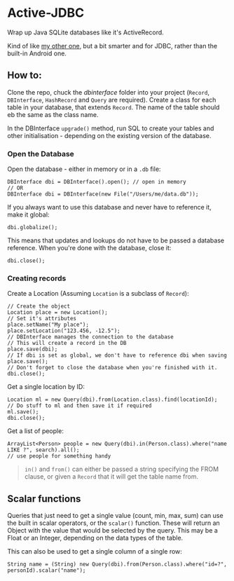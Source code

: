 # Active-JDBC

Wrap up Java SQLite databases like it's ActiveRecord.

Kind of like [my other one](https://github.com/JavaNut13/Android-DB-Interface), but a bit smarter and for JDBC, rather than the built-in Android one.

## How to:

Clone the repo, chuck the _dbinterface_ folder into your project (`Record`, `DBInterface`, `HashRecord` and `Query` are required). Create a class for each table in your database, that extends `Record`. The name of the table should eb the same as the class name.

In the DBInterface `upgrade()` method, run SQL to create your tables and other initialisation - depending on the existing version of the database.

### Open the Database

Open the database - either in memory or in a `.db` file:

    DBInterface dbi = DBInterface().open(); // open in memory
    // OR
    DBInterface dbi = DBInterface(new File("/Users/me/data.db"));

If you always want to use this database and never have to reference it, make it global:

    dbi.globalize();

This means that updates and lookups do not have to be passed a database reference. When you're done with the database, close it:

    dbi.close();

### Creating records

Create a Location (Assuming `Location` is a subclass of `Record`):

    // Create the object
    Location place = new Location();
    // Set it's attributes
    place.setName("My place");
    place.setLocation("123.456, -12.5");
    // DBInterface manages the connection to the database
    // This will create a record in the DB
    place.save(dbi);
    // If dbi is set as global, we don't have to reference dbi when saving
    place.save();
    // Don't forget to close the database when you're finished with it.
    dbi.close();

Get a single location by ID:

    Location ml = new Query(dbi).from(Location.class).find(locationId);
    // Do stuff to ml and then save it if required
    ml.save();
    dbi.close();

Get a list of people:

    ArrayList<Person> people = new Query(dbi).in(Person.class).where("name LIKE ?", search).all();
    // use people for something handy
    
> `in()` and `from()` can either be passed a string specifying the FROM clause, or given a `Record` that it will get the table name from.

## Scalar functions

Queries that just need to get a single value (count, min, max, sum) can use the built in scalar operators, or the `scalar()` function. These will return an Object with the value that would be selected by the query. This may be a Float or an Integer, depending on the data types of the table.

This can also be used to get a single column of a single row:

    String name = (String) new Query(dbi).from(Person.class).where("id=?", personId).scalar("name");

